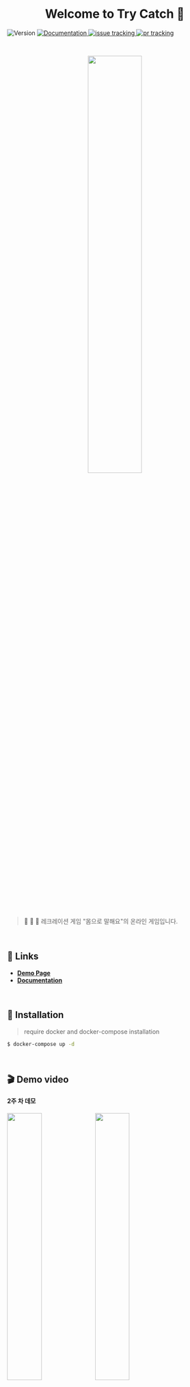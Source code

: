 <h1 align="center">Welcome to Try Catch 👋</h1>

<p>
  <!---->
  <img alt="Version" src="https://img.shields.io/badge/version-0.0.0-blue.svg?cacheSeconds=2592000" />
  <!---->
  <a href="https://github.com/connect-foundation/2019-09/wiki" target="_blank">
    <img alt="Documentation" src="https://img.shields.io/badge/documentation-yes-brightgreen.svg" />
  </a>
  <!---->
  <a href="https://github.com/connect-foundation/2019-09/issues">
    <img alt="issue tracking" src="https://img.shields.io/github/issues/connect-foundation/2019-09"/>
  </a>
  <!---->
  <a href="https://github.com/connect-foundation/2019-09/pulls">
    <img alt="pr tracking" src="https://img.shields.io/github/issues-pr/connect-foundation/2019-02"/>
  </a>
  <!---->
</p>

<br/>
<p align="middle">
  <img src="https://i.imgur.com/Np85GoX.png" width="50%">
</p>
<br/>
<br/>


> 🙆 💁 🙋 레크레이션 게임 &#34;몸으로 말해요&#34;의 온라인 게임입니다.

<br>

## 🏡 Links

- **[Demo Page](https://try.growd.me)**
- **[Documentation](https://github.com/connect-foundation/2019-09/wiki)**

<br>

## 🚴 Installation
> require docker and docker-compose installation

```sh
$ docker-compose up -d
```

<br>

## 🎬 Demo video
#### 2주 차 데모
<div>
  <img src="https://i.imgur.com/4DDhTFC.gif" width="40%"/>
  <img src="https://i.imgur.com/EwBnzHG.gif" width="40%"/>
</div>

<br>

## ✍️ Author
 **Team Try Catch**
- **권기웅** [(mosball)](https://github.com/mosball)
- **나영균** [(younguna)](https://github.com/younguna)
- **장기원** [(OriginJang)](https://github.com/OriginJang)
- **조정현** [(JeonghyunJo)](https://github.com/JeonghyeonJo)

<br>

## 🔥 Issues
- [link](https://github.com/connect-foundation/2019-09/issues)

<br>

## :octocat: Show your support

Give a ⭐️ if this project helped you!